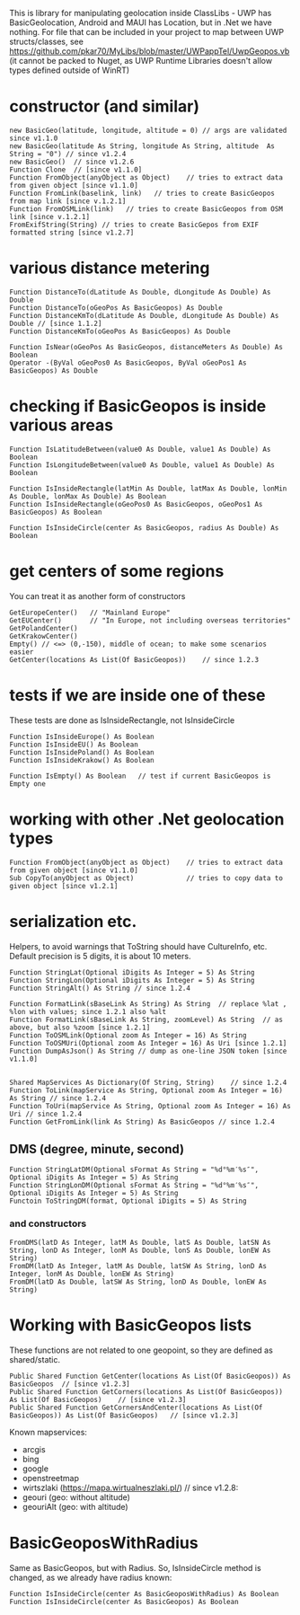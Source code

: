 ﻿
 This is library for manipulating geolocation inside ClassLibs - UWP has BasicGeolocation, Android and MAUI has Location, but in .Net we have nothing.
 For file that can be included in your project to map between UWP structs/classes, see https://github.com/pkar70/MyLibs/blob/master/UWPappTel/UwpGeopos.vb (it cannot be packed to Nuget, as UWP Runtime Libraries doesn't allow types defined outside of WinRT)
  
# constructor (and similar)

    new BasicGeo(latitude, longitude, altitude = 0) // args are validated since v1.1.0
    new BasicGeo(latitude As String, longitude As String, altitude  As String = "0") // since v1.2.4
    new BasicGeo()  // since v1.2.6
    Function Clone  // [since v1.1.0]
    Function FromObject(anyObject as Object)    // tries to extract data from given object [since v1.1.0]
    Function FromLink(baselink, link)   // tries to create BasicGeopos from map link [since v.1.2.1]
    Function FromOSMLink(link)   // tries to create BasicGeopos from OSM link [since v.1.2.1]
    FromExifString(String) // tries to create BasicGepos from EXIF formatted string [since v1.2.7]

# various distance metering

    Function DistanceTo(dLatitude As Double, dLongitude As Double) As Double
    Function DistanceTo(oGeoPos As BasicGeopos) As Double
    Function DistanceKmTo(dLatitude As Double, dLongitude As Double) As Double // [since 1.1.2]
    Function DistanceKmTo(oGeoPos As BasicGeopos) As Double

    Function IsNear(oGeoPos As BasicGeopos, distanceMeters As Double) As Boolean
    Operator -(ByVal oGeoPos0 As BasicGeopos, ByVal oGeoPos1 As BasicGeopos) As Double

# checking if BasicGeopos is inside various areas

    Function IsLatitudeBetween(value0 As Double, value1 As Double) As Boolean
    Function IsLongitudeBetween(value0 As Double, value1 As Double) As Boolean

    Function IsInsideRectangle(latMin As Double, latMax As Double, lonMin As Double, lonMax As Double) As Boolean
    Function IsInsideRectangle(oGeoPos0 As BasicGeopos, oGeoPos1 As BasicGeopos) As Boolean

    Function IsInsideCircle(center As BasicGeopos, radius As Double) As Boolean

# get centers of some regions

 You can treat it as another form of constructors

    GetEuropeCenter()   // "Mainland Europe"
    GetEUCenter()       // "In Europe, not including overseas territories"
    GetPolandCenter()
    GetKrakowCenter()
    Empty() // <=> (0,-150), middle of ocean; to make some scenarios easier
    GetCenter(locations As List(Of BasicGeopos))    // since 1.2.3

# tests if we are inside one of these

 These tests are done as IsInsideRectangle, not IsInsideCircle

    Function IsInsideEurope() As Boolean
    Function IsInsideEU() As Boolean
    Function IsInsidePoland() As Boolean
    Function IsInsideKrakow() As Boolean

    Function IsEmpty() As Boolean   // test if current BasicGeopos is Empty one

# working with other .Net geolocation types

    Function FromObject(anyObject as Object)    // tries to extract data from given object [since v1.1.0]
    Sub CopyTo(anyObject as Object)             // tries to copy data to given object [since v1.2.1]

# serialization etc.

 Helpers, to avoid warnings that ToString should have CultureInfo,  etc. Default precision is 5 digits, it is about 10 meters.

    Function StringLat(Optional iDigits As Integer = 5) As String
    Function StringLon(Optional iDigits As Integer = 5) As String
    Function StringAlt() As String // since 1.2.4

    Function FormatLink(sBaseLink As String) As String  // replace %lat , %lon with values; since 1.2.1 also %alt
    Function FormatLink(sBaseLink As String, zoomLevel) As String  // as above, but also %zoom [since 1.2.1]
    Function ToOSMLink(Optional zoom As Integer = 16) As String
    Function ToOSMUri(Optional zoom As Integer = 16) As Uri [since 1.2.1]
    Function DumpAsJson() As String // dump as one-line JSON token [since v1.1.0]


    Shared MapServices As Dictionary(Of String, String)    // since 1.2.4
    Function ToLink(mapService As String, Optional zoom As Integer = 16) As String // since 1.2.4
    Function ToUri(mapService As String, Optional zoom As Integer = 16) As Uri // since 1.2.4
    Function GetFromLink(link As String) As BasicGeopos // since 1.2.4

## DMS (degree, minute, second)

    Function StringLatDM(Optional sFormat As String = "%d°%m′%s″", Optional iDigits As Integer = 5) As String
    Function StringLonDM(Optional sFormat As String = "%d°%m′%s″", Optional iDigits As Integer = 5) As String
    Functoin ToStringDM(format, Optional iDigits = 5) As String

### and constructors
    FromDMS(latD As Integer, latM As Double, latS As Double, latSN As String, lonD As Integer, lonM As Double, lonS As Double, lonEW As String) 
    FromDM(latD As Integer, latM As Double, latSW As String, lonD As Integer, lonM As Double, lonEW As String)
    FromDM(latD As Double, latSW As String, lonD As Double, lonEW As String)

# Working with BasicGeopos lists

 These functions are not related to one geopoint, so they are defined as shared/static.

    Public Shared Function GetCenter(locations As List(Of BasicGeopos)) As BasicGeopos  // [since v1.2.3]
    Public Shared Function GetCorners(locations As List(Of BasicGeopos)) As List(Of BasicGeopos)    // [since v1.2.3]
    Public Shared Function GetCornersAndCenter(locations As List(Of BasicGeopos)) As List(Of BasicGeopos)   // [since v1.2.3]


Known mapservices:
* arcgis
* bing
* google
* openstreetmap
* wirtszlaki (https://mapa.wirtualneszlaki.pl/)
// since v1.2.8:
* geouri (geo: without altitude)
* geouriAlt (geo: with altitude)


# BasicGeoposWithRadius

 Same as BasicGeopos, but with Radius. So, IsInsideCircle method is changed, as we already have radius known:

    Function IsInsideCircle(center As BasicGeoposWithRadius) As Boolean
    Function IsInsideCircle(center As BasicGeopos) As Boolean
